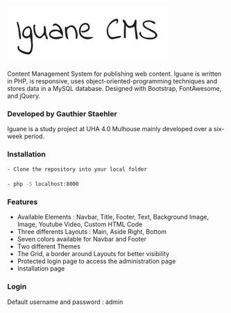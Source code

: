 ![](https://github.com/GStaehler/Iguane-CMS/blob/master/images/logo.png)
---

Content Management System for publishing web content. Iguane is written in PHP, is responsive, uses object-oriented-programming techniques and stores data in a MySQL database. Designed with Bootstrap, FontAwesome, and jQuery.

### Developed by Gauthier Staehler

Iguane is a study project at UHA 4.0 Mulhouse mainly developed over a six-week period.

### Installation

```sh
- Clone the repository into your local folder

- php -S localhost:8000
```

### Features

  - Available Elements : Navbar, Title, Footer, Text, Background Image, Image, Youtube Video, Custom HTML Code
  - Three differents Layouts : Main, Aside Right, Bottom
  - Seven colors available for Navbar and Footer
  - Two different Themes
  - The Grid, a border around Layouts for better visibility
  - Protected login page to access the administration page
  - Installation page

### Login

Default username and password : admin